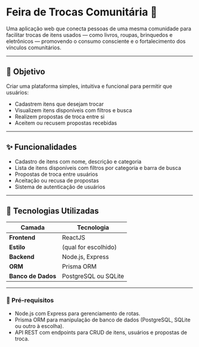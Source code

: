 # Feira de Trocas Comunitária 🌱

Uma aplicação web que conecta pessoas de uma mesma comunidade para facilitar trocas de itens usados — como livros, roupas, brinquedos e eletrônicos — promovendo o consumo consciente e o fortalecimento dos vínculos comunitários.

---

## 📌 Objetivo

Criar uma plataforma simples, intuitiva e funcional para permitir que usuários:

- Cadastrem itens que desejam trocar
- Visualizem itens disponíveis com filtros e busca
- Realizem propostas de troca entre si
- Aceitem ou recusem propostas recebidas

---

## ✨ Funcionalidades

- Cadastro de itens com nome, descrição e categoria
- Lista de itens disponíveis com filtros por categoria e barra de busca
- Propostas de troca entre usuários
- Aceitação ou recusa de propostas
- Sistema de autenticação de usuários

---

## 🧱 Tecnologias Utilizadas

| Camada             | Tecnologia           |
| ------------------ | -------------------- |
| **Frontend**       | ReactJS              |
| **Estilo**         | (qual for escolhido) |
| **Backend**        | Node.js, Express     |
| **ORM**            | Prisma ORM           |
| **Banco de Dados** | PostgreSQL ou SQLite |

---

### 🔧 Pré-requisitos

- Node.js com Express para gerenciamento de rotas.
- Prisma ORM para manipulação de banco de dados (PostgreSQL, SQLite ou
  outro à escolha).
- API REST com endpoints para CRUD de itens, usuários e propostas de troca.
